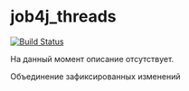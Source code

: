 # job4j_threads

[![Build Status](https://app.travis-ci.com/meavv/job4j_threads.svg?branch=master)](https://app.travis-ci.com/meavv/job4j_threads)

На данный момент описание отсутствует.

Объединение зафиксированных изменений